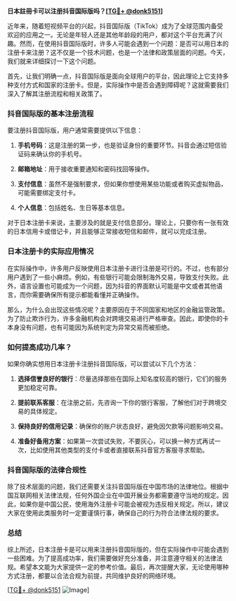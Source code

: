 **日本註冊卡可以注册抖音国际版吗？[[TG💪+ @donk5151](https://t.me/s/donk5151)]**

近年来，随着短视频平台的兴起，抖音国际版（TikTok）成为了全球范围内备受欢迎的应用之一。无论是年轻人还是其他年龄段的用户，都对这个平台充满了兴趣。然而，在使用抖音国际版时，许多人可能会遇到一个问题：是否可以用日本的注册卡来注册？这不仅是一个技术问题，也是一个法律和政策层面的问题。今天，我们就来详细探讨一下这个问题。

首先，让我们明确一点，抖音国际版是面向全球用户的平台，因此理论上它支持多种支付方式和国家的注册卡。但是，实际操作中是否会遇到障碍呢？这就需要我们深入了解其注册流程和相关政策了。

### 抖音国际版的基本注册流程

要注册抖音国际版，用户通常需要提供以下信息：

1. **手机号码**：这是注册的第一步，也是验证身份的重要环节。抖音会通过短信验证码来确认你的手机号。
   
2. **邮箱地址**：用于接收重要通知和密码找回等操作。

3. **支付信息**：虽然不是强制要求，但如果你想使用某些功能或者购买虚拟物品，可能需要绑定支付卡。

4. **个人信息**：包括姓名、生日等基本信息。

对于日本注册卡来说，主要涉及的就是支付信息部分。理论上，只要你有一张有效的日本信用卡或借记卡，并且能够正常接收短信和邮件，就可以完成注册。

### 日本注册卡的实际应用情况

在实际操作中，许多用户反映使用日本注册卡进行注册是可行的。不过，也有部分用户遇到了一些小麻烦。例如，有些银行可能会限制海外交易，导致支付失败。此外，语言设置也可能成为一个问题，因为抖音的界面默认可能是中文或者其他语言，而你需要确保所有提示都能看懂并正确操作。

那么，为什么会出现这些情况呢？主要原因在于不同国家和地区的金融监管政策。为了防止欺诈行为，许多金融机构会对跨境交易进行严格审查。因此，即使你的卡本身没有问题，也有可能因为系统判定为异常交易而被拒绝。

### 如何提高成功几率？

如果你确实想用日本注册卡注册抖音国际版，可以尝试以下几个方法：

1. **选择信誉良好的银行**：尽量选择那些在国际上知名度较高的银行，它们的服务更加稳定可靠。

2. **提前联系客服**：在注册之前，先咨询一下你的银行客服，了解他们对于跨境交易的具体规定。

3. **保持良好的信用记录**：确保你的账户状态良好，避免因欠款等问题影响交易。

4. **准备好备用方案**：如果第一次尝试失败，不要灰心，可以换一种方式再试一次，比如使用其他类型的支付卡或者直接联系抖音官方客服寻求帮助。

### 抖音国际版的法律合规性

除了技术层面的问题，我们还需要关注抖音国际版在中国市场的法律地位。根据中国互联网相关法律法规，任何外国企业在中国开展业务都需要遵守当地的规定。因此，如果你是中国公民，使用海外注册卡可能会被视为违反相关规定。所以，建议大家在使用此类服务时一定要谨慎行事，确保自己的行为符合法律法规的要求。

### 总结

综上所述，日本注册卡是可以用来注册抖音国际版的，但在实际操作中可能会遇到一些困难。为了提高成功率，我们需要做好充分准备，并注意遵守相关的法律法规。希望本文能为大家提供一定的参考价值。最后，再次提醒大家，无论使用哪种方式注册，都要以合法合规为前提，共同维护良好的网络环境。

[[TG💪+ @donk5151](https://t.me/s/donk5151) ![Image](https://i.postimg.cc/rwNCRYN7/Snipaste-2025-04-30-17-27-05.png)]